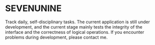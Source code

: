 # SEVENUNINE
Track daily, self-disciplinary tasks. The current application is still under development, and the current stage mainly tests the integrity of the interface and the correctness of logical operations. If you encounter problems during development, please contact me.
